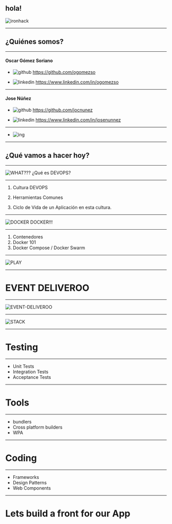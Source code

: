 
## hola!
![ironhack](logo-ironhack.png)
<!-- .element: class="fragment" data-fragment-index="1" -->

---

## ¿Quiénes somos?

----

#### Oscar Gómez Soriano

- ![github](logo-github.png) https://github.com/ogomezso

- ![linkedin](logo-linkedin.png) https://www.linkedin.com/in/ogomezso

----

#### Jose Núñez

- ![github](logo-github.png) https://github.com/jocnunez

- ![linkedin](logo-linkedin.png) https://www.linkedin.com/in/josenunnez

----

- ![ing](logo-ing.jpeg)

---

## ¿Qué vamos a hacer hoy?

---

 ![WHAT???](png-que-es-2.png) ¿Qué es DEVOPS?
 
----

1. Cultura DEVOPS

2. Herramientas Comunes

3. Ciclo de Vida de un Aplicación en esta cultura.

---

![DOCKER](logo-docker.png) DOCKER!!!

----

1. Contenedores
2. Docker 101
3. Docker Compose / Docker Swarm

----

![PLAY](https://media.giphy.com/media/11sBLVxNs7v6WA/giphy.gif)

---

# EVENT DELIVEROO

----

![EVENT-DELIVEROO](event-deliveroo.jpg)

----

![STACK](event-deliveroo-stack.png)

---

# Testing

----

* Unit Tests
* Integration Tests
* Acceptance Tests

---

# Tools

----

* bundlers
* Cross platform builders
* WPA

---

# Coding

----

* Frameworks
* Design Patterns
* Web Components

---

# Lets build a front for our App